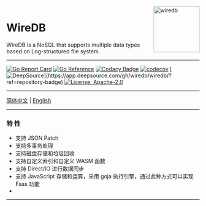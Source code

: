 

<img align="right" src="https://img.ibyte.me/0sd9vd.png" alt="wiredb" width="120" height="120" />

# WireDB

WireDB is a NoSQL that supports multiple data types based on Log-structured file system.

---

[![Go Report Card](https://goreportcard.com/badge/github.com/auula/wiredb)](https://goreportcard.com/report/github.com/auula/wiredb)
[![Go Reference](https://pkg.go.dev/badge/github.com/auula/wiredb.svg)](https://pkg.go.dev/github.com/auula/wiredb)
[![Codacy Badge](https://app.codacy.com/project/badge/Grade/55bc449808ca4d0c80c0122f170d7313)](https://app.codacy.com/gh/auula/wiredb/dashboard?utm_source=gh&utm_medium=referral&utm_content=&utm_campaign=Badge_grade)
[![codecov](https://codecov.io/gh/auula/wiredb/graph/badge.svg?token=ekQ3KzyXtm)](https://codecov.io/gh/auula/wiredb)
[![DeepSource](https://app.deepsource.com/gh/wiredb/wiredb.svg/?label=active+issues&show_trend=true&token=sJBjq88ZxurlEgiOu_ukQ3O_)](https://app.deepsource.com/gh/wiredb/wiredb/?ref=repository-badge)
[![License: Apache-2.0](https://img.shields.io/badge/License-Apache%202.0-blue.svg)](https://opensource.org/licenses/Apache-2.0)


---

[简体中文](#) | [English](#)

---

### 特 性

- 支持 JSON Patch
- 支持多事务处理
- 支持磁盘存储和垃圾回收
- 支持自定义索引和自定义 WASM 函数
- 支持 Direct/IO 进行数据同步
- 支持 JavaScript 存储和运算，采用 goja 执行引擎，通过此种方式可以实现 Faas 功能
- 

---


